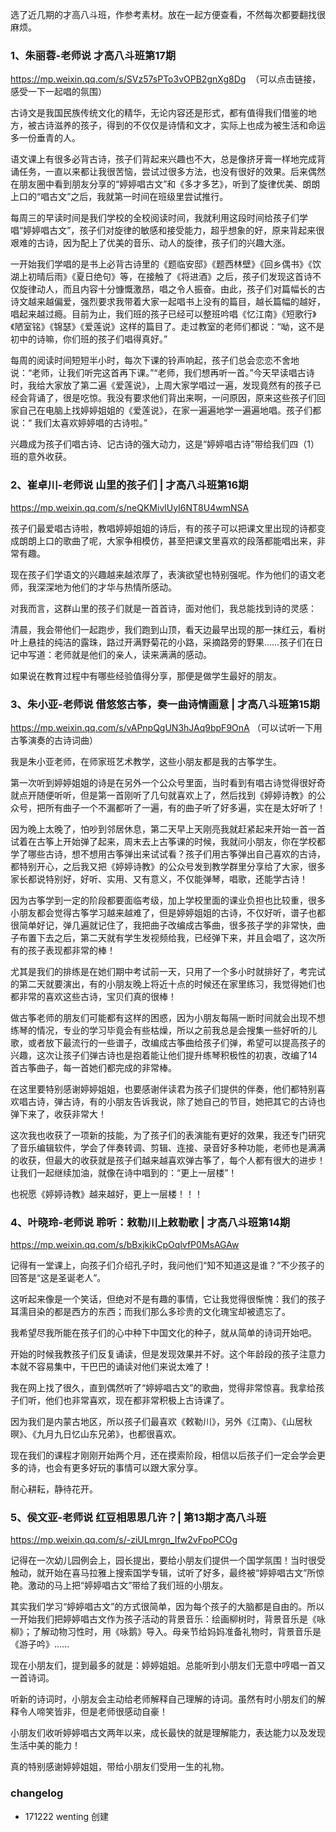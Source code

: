 选了近几期的才高八斗班，作参考素材。放在一起方便查看，不然每次都要翻找很麻烦。

### 1、朱丽蓉-老师说   才高八斗班第17期  

https://mp.weixin.qq.com/s/SVz57sPTo3vOPB2gnXg8Dg  （可以点击链接，感受一下一起唱的氛围）

古诗文是我国民族传统文化的精华，无论内容还是形式，都有值得我们借鉴的地方，被古诗滋养的孩子，得到的不仅仅是诗情和文才，实际上也成为被生活和命运多一份垂青的人。

语文课上有很多必背古诗，孩子们背起来兴趣也不大，总是像挤牙膏一样地完成背诵任务，一直以来都让我很苦恼，尝试过很多方法，也没有很好的效果。后来偶然在朋友圈中看到朋友分享的“婷婷唱古文”和《多才多艺》，听到了旋律优美、朗朗上口的“唱古文”之后，我就第一时间在班级里尝试推行。

每周三的早读时间是我们学校的全校阅读时间，我就利用这段时间给孩子们学唱“婷婷唱古文”，孩子们对旋律的敏感和接受能力，超乎想象的好，原来背起来很艰难的古诗，因为配上了优美的音乐、动人的旋律，孩子们的兴趣大涨。

一开始我们学唱的是书上必背古诗里的《题临安邸》《题西林壁》《回乡偶书》《饮湖上初晴后雨》《夏日绝句》等，在接触了《将进酒》之后，孩子们发现这首诗不仅旋律动人，而且内容十分慷慨激昂，唱之令人振奋。由此，孩子们对篇幅长的古诗文越来越偏爱，强烈要求我带着大家一起唱书上没有的篇目，越长篇幅的越好，唱起来越过瘾。目前为止，我们班的孩子已经可以整班吟唱《忆江南》《短歌行》《陋室铭》《锦瑟》《爱莲说》这样的篇目了。走过教室的老师们都说：“呦，这不是初中的诗嘛，你们班的孩子们唱得真好。”

每周的阅读时间短短半小时，每次下课的铃声响起，孩子们总会恋恋不舍地说：“老师，让我们听完这首再下课。”“老师，我们想再听一首。”今天早读唱古诗时，我给大家放了第二遍《爱莲说》，上周大家学唱过一遍，发现竟然有的孩子已经会背诵了，很是吃惊。我没有要求他们背出来啊，一问原因，原来这些孩子们回家自己在电脑上找婷婷姐姐的《爱莲说》，在家一遍遍地学一遍遍地唱。孩子们都说：“ 我们太喜欢婷婷唱的古诗啦。”

兴趣成为孩子们唱古诗、记古诗的强大动力，这是“婷婷唱古诗”带给我们四（1）班的意外收获。


### 2、崔卓川-老师说   山里的孩子们 | 才高八斗班第16期 

https://mp.weixin.qq.com/s/neQKMivlUyI6NT8U4wmNSA

孩子们最爱唱古诗啦，教唱婷婷姐姐的诗后，有的孩子可以把课文里出现的诗都变成朗朗上口的歌曲了呢，大家争相模仿，甚至把课文里喜欢的段落都能唱出来，非常有趣。

现在孩子们学语文的兴趣越来越浓厚了，表演欲望也特别强呢。作为他们的语文老师，我深深地为他们的才华与热情所感动。

对我而言，这群山里的孩子们就是一首首诗，面对他们，我总能找到诗的灵感：

清晨，我会带他们一起跑步，我们跑到山顶，看天边最早出现的那一抹红云，看树叶上悬挂的纯洁的露珠，路过开满野菊花的小路，采摘路旁的野果……孩子们在日记中写道：老师就是他们的亲人，读来满满的感动。

如果说在教育过程中有哪些经验值得分享，那便是做学生最好的朋友。


### 3、朱小亚-老师说  借悠悠古筝，奏一曲诗情画意 | 才高八斗班第15期  

https://mp.weixin.qq.com/s/vAPnpQgUN3hJAq9bpF9OnA （可以试听一下用古筝演奏的古诗词曲）

我是朱小亚老师，在师家班艺术教学，这些小朋友都是我的古筝学生。

第一次听到婷婷姐姐的诗是在另外一个公众号里面，当时看到有唱古诗觉得很好奇就点开随便听听，但是第一首刚听了几句就喜欢上了，然后找到《婷婷诗教》的公众号，把所有曲子一个不漏都听了一遍，有的曲子听了好多遍，实在是太好听了！

因为晚上太晚了，怕吵到邻居休息，第二天早上天刚亮我就赶紧起来开始一首一首试着在古筝上开始弹了起来，周末去上古筝课的时候，我就问小朋友，你在学校都学了哪些古诗，想不想用古筝弹出来试试看？孩子们用古筝弹出自己喜欢的古诗，都特别开心，之后我又把《婷婷诗教》的公众号发到教学群里分享给了大家，很多家长都说特别好，好听、实用、又有意义，不仅能弹琴，唱歌，还能学古诗！
 
因为古筝学到一定的阶段都要面临考级，加上学校里面的课业负担也比较重，很多小朋友都会觉得古筝学习越来越难了，但是婷婷姐姐的古诗，不仅好听，谱子也都很简单好记，弹几遍就记住了，我把曲子改编成古筝曲，很多孩子学的非常快，曲子布置下去之后，第二天就有学生发视频给我，已经弹下来，并且会唱了，这次所有的孩子表现都非常的棒！

尤其是我们的排练是在她们期中考试前一天，只用了一个多小时就排好了，考完试的第二天就要演出，有的小朋友晚上将近十点的时候还在家里练习，我觉得她们也都非常的喜欢这些古诗，宝贝们真的很棒！
 
做古筝老师的朋友们可能都有这样的困惑，因为小朋友每隔一断时间就会出现不想练琴的情况，专业的学习毕竟会有些枯燥，所以之前我总是会搜集一些好听的儿歌，或者放下最流行的一些谱子，改编成古筝曲给孩子们弹，希望可以提高孩子的兴趣，这次让孩子们弹古诗也是抱着能让他们提升练琴积极性的初衷，改编了14首古筝曲子，每一首她们都完成的非常棒。

在这里要特别感谢婷婷姐姐，也要感谢伴读君为孩子们提供的伴奏，他们都特别喜欢唱古诗，弹古诗，有的小朋友告诉我说，除了她自己的节目，她把其它的古诗也弹下来了，收获非常大！

这次我也收获了一项新的技能，为了孩子们的表演能有更好的效果，我还专门研究了音乐编辑软件，学会了伴奏转调、剪辑、连接、录音好多种功能，老师也是满满的收获，但最大的收获就是孩子们越来越喜欢弹古筝了，每个人都有很大的进步！让我们一起继续加油，就像在诗中唱到的：“更上一层楼”！

也祝愿《婷婷诗教》越来越好，更上一层楼！！！


### 4、叶晓玲-老师说  聆听：敕勒川上敕勒歌 | 才高八斗班第14期 

https://mp.weixin.qq.com/s/bBxjkikCpOqlvfP0MsAGAw

记得有一堂课上，向孩子们介绍孔子时，我问他们“知不知道这是谁？”不少孩子的回答是“这是圣诞老人”。

这听起来像是一个笑话，但绝对不是有趣的事情，它让我觉得很惭愧：我们的孩子耳濡目染的都是西方的东西；而我们那么多珍贵的文化瑰宝却被遗忘了。

我希望尽我所能在孩子们的心中种下中国文化的种子，就从简单的诗词开始吧。

开始的时候我教孩子们反复诵读，但是发现效果并不好。这个年龄段的孩子注意力本就不容易集中，干巴巴的诵读对他们来说太难了！

我在网上找了很久，直到偶然听了“婷婷唱古文”的歌曲，觉得非常惊喜。我拿给孩子们听，他们也非常喜欢，现在都非常积极上古诗课了。

因为我们是内蒙古地区，所以孩子们最喜欢《敕勒川》，另外《江南》、《山居秋暝》、《九月九日忆山东兄弟》，也都很喜欢。

现在我们的课程才刚刚开始两个月，还在摸索阶段，相信以后孩子们一定会学会更多的诗，也会有更多好玩的事情可以跟大家分享。

耐心耕耘，静待花开。

### 5、侯文亚-老师说  红豆相思思几许？| 第13期才高八斗班

https://mp.weixin.qq.com/s/-ziULmrgn_Ifw2vFpoPCOg

记得在一次幼儿园例会上，园长提出，要给小朋友们提供一个国学氛围！当时很受触动，就开始在喜马拉雅上搜索国学专辑，试听了好多，最终被“婷婷唱古文”所惊艳。激动的马上把“婷婷唱古文”带给了我们班的小朋友。

其实我们学习“婷婷唱古文”的方式很简单，因为每个孩子的大脑都是自由的。所以一开始我们把婷婷唱古文作为孩子活动的背景音乐：绘画柳树时，背景音乐是《咏柳》；了解动物习性时，用《咏鹅》导入。母亲节给妈妈准备礼物时，背景音乐是《游子吟》......

现在小朋友们，提到最多的就是：婷婷姐姐。总能听到小朋友们无意中哼唱一首又一首诗词。

听新的诗词时，小朋友会主动给老师解释自己理解的诗词。虽然有时小朋友们的解释令人啼笑皆非，但是老师很感动自豪！

小朋友们收听婷婷唱古文两年以来，成长最快的就是理解能力，表达能力以及发现生活中美的能力！

真的特别感谢婷婷姐姐，带给小朋友们受用一生的礼物。


 ### changelog
 - 171222 wenting 创建
